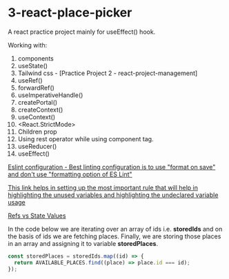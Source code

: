 # 3-react-place-picker

A react practice project mainly for useEffect() hook.

Working with:

1. components
2. useState()
3. Tailwind css - [Practice Project 2 - react-project-management]
4. useRef()
5. forwardRef()
6. useImperativeHandle()
7. createPortal()
8. createContext()
9. useContext()
10. <React.StrictMode>
11. Children prop
12. Using rest operator while using component tag.
13. useReducer()
14. useEffect()

[Eslint configuration - Best linting configuration is to use "format on save" and don't use "formatting option of ES Lint"](https://www.udemy.com/course/react-the-complete-guide-incl-redux/learn/lecture/8231814#questions/20789494)

[This link helps in setting up the most important rule that will help in highlighting the unused variables and highlighting the undeclared variable usage](https://www.dhiwise.com/post/essential-eslint-rules-for-react#1-react-jsx-uses-react-)

[Refs vs State Values](https://www.udemy.com/course/react-the-complete-guide-incl-redux/learn/lecture/39836310#questions)

In the code below we are iterating over an array of ids i.e. **storedIds** and on the basis of ids we are fetching places. Finally, we are storing those places in an array and assigning it to variable **storedPlaces**.

```Javascript
const storedPlaces = storedIds.map((id) => {
  return AVAILABLE_PLACES.find((place) => place.id === id);
});
```
